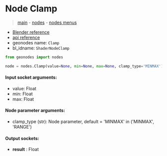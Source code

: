 # Node Clamp

> [main](../structure.md) - [nodes](nodes.md) - [nodes menus](nodes_menus.md)

- [Blender reference](https://docs.blender.org/manual/en/latest/modeling/geometry_nodes/utilities/clamp.html)
- [api reference](https://docs.blender.org/api/current/bpy.types.ShaderNodeClamp.html)
- geonodes name: `Clamp`
- bl_idname: `ShaderNodeClamp`

```python
from geonodes import nodes

node = nodes.Clamp(value=None, min=None, max=None, clamp_type='MINMAX')
```

#### Input socket arguments:

- value: Float
- min: Float
- max: Float

#### Node parameter arguments:

- clamp_type (str): Node parameter, default = 'MINMAX' in ('MINMAX', 'RANGE')

#### Output sockets:

- **result** : Float

